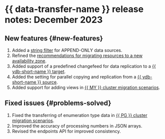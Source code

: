 # {{ data-transfer-name }} release notes: December 2023

## New features {#new-features}

1. Added a [string filter](../concepts/data-transformation.md#append-only-sources) for APPEND-ONLY data sources.
1. Refined the [recommendations for migrating resources to a new availability zone](../operations/endpoint/migration-to-an-availability-zone.md).
1. Added support of a predefined changefeed for data replication to a [{{ ydb-short-name }} target](../operations/endpoint/target/yandex-database.md).
1. Added the setting for parallel copying and replication from a [{{ ydb-short-name }} source](../operations/transfer.md#create).
1. Added support for adding views in [{{ MY }} cluster migration scenarios](../tutorials/managed-mysql-to-mysql.md).

## Fixed issues {#problems-solved}

1. Fixed the transferring of enumeration type data in [{{ PG }} cluster migration scenarios](../tutorials/managed-postgresql.md).
1. Improved the accuracy of processing numbers in JSON arrays.
1. Revised the endpoints API for improved consistency.